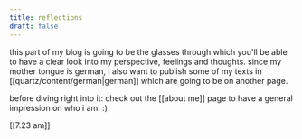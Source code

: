 ```yaml
---
title: reflections
draft: false
---
```

this part of my blog is going to be the glasses through which you'll be able to have a clear look into my perspective, feelings and thoughts. since my mother tongue is german, i also want to publish some of my texts in [[quartz/content/german|german]] which are going to be on another page.

before diving right into it: check out the [[about me]] page to have a general impression on who i am. :) 


[[7.23 am]]
